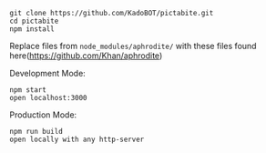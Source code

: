 
```
git clone https://github.com/KadoBOT/pictabite.git
cd pictabite
npm install
```
Replace files from ``node_modules/aphrodite/`` with these files found here(https://github.com/Khan/aphrodite)

Development Mode:
```
npm start
open localhost:3000
```
Production Mode:
```
npm run build
open locally with any http-server
```
